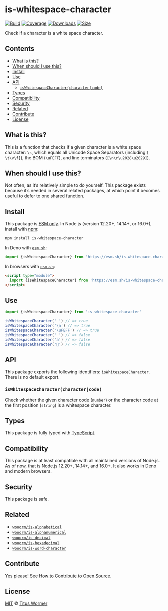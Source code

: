 # is-whitespace-character

[![Build][build-badge]][build]
[![Coverage][coverage-badge]][coverage]
[![Downloads][downloads-badge]][downloads]
[![Size][size-badge]][size]

Check if a character is a white space character.

## Contents

*   [What is this?](#what-is-this)
*   [When should I use this?](#when-should-i-use-this)
*   [Install](#install)
*   [Use](#use)
*   [API](#api)
    *   [`isWhitespaceCharacter(character|code)`](#iswhitespacecharactercharactercode)
*   [Types](#types)
*   [Compatibility](#compatibility)
*   [Security](#security)
*   [Related](#related)
*   [Contribute](#contribute)
*   [License](#license)

## What is this?

This is a function that checks if a given character is a white space character:
`\s`, which equals all Unicode Space Separators (including `[ \t\v\f]`), the BOM
(`\uFEFF`), and line terminators (`[\n\r\u2028\u2029]`).

## When should I use this?

Not often, as it’s relatively simple to do yourself.
This package exists because it’s needed in several related packages, at which
point it becomes useful to defer to one shared function.

## Install

This package is [ESM only][esm].
In Node.js (version 12.20+, 14.14+, or 16.0+), install with [npm][]:

```sh
npm install is-whitespace-character
```

In Deno with [`esm.sh`][esmsh]:

```js
import {isWhitespaceCharacter} from 'https://esm.sh/is-whitespace-character@2'
```

In browsers with [`esm.sh`][esmsh]:

```html
<script type="module">
  import {isWhitespaceCharacter} from 'https://esm.sh/is-whitespace-character@2?bundle'
</script>
```

## Use

```js
import {isWhitespaceCharacter} from 'is-whitespace-character'

isWhitespaceCharacter(' ') // => true
isWhitespaceCharacter('\n') // => true
isWhitespaceCharacter('\uFEFF') // => true
isWhitespaceCharacter('_') // => false
isWhitespaceCharacter('a') // => false
isWhitespaceCharacter('💩') // => false
```

## API

This package exports the following identifiers: `isWhitespaceCharacter`.
There is no default export.

### `isWhitespaceCharacter(character|code)`

Check whether the given character code (`number`) or the character code at the
first position (`string`) is a whitespace character.

## Types

This package is fully typed with [TypeScript][].

## Compatibility

This package is at least compatible with all maintained versions of Node.js.
As of now, that is Node.js 12.20+, 14.14+, and 16.0+.
It also works in Deno and modern browsers.

## Security

This package is safe.

## Related

*   [`wooorm/is-alphabetical`](https://github.com/wooorm/is-alphabetical)
*   [`wooorm/is-alphanumerical`](https://github.com/wooorm/is-alphanumerical)
*   [`wooorm/is-decimal`](https://github.com/wooorm/is-decimal)
*   [`wooorm/is-hexadecimal`](https://github.com/wooorm/is-hexadecimal)
*   [`wooorm/is-word-character`](https://github.com/wooorm/is-word-character)

## Contribute

Yes please!
See [How to Contribute to Open Source][contribute].

## License

[MIT][license] © [Titus Wormer][author]

<!-- Definitions -->

[build-badge]: https://github.com/wooorm/is-whitespace-character/workflows/main/badge.svg

[build]: https://github.com/wooorm/is-whitespace-character/actions

[coverage-badge]: https://img.shields.io/codecov/c/github/wooorm/is-whitespace-character.svg

[coverage]: https://codecov.io/github/wooorm/is-whitespace-character

[downloads-badge]: https://img.shields.io/npm/dm/is-whitespace-character.svg

[downloads]: https://www.npmjs.com/package/is-whitespace-character

[size-badge]: https://img.shields.io/bundlephobia/minzip/is-whitespace-character.svg

[size]: https://bundlephobia.com/result?p=is-whitespace-character

[npm]: https://docs.npmjs.com/cli/install

[esmsh]: https://esm.sh

[license]: license

[author]: https://wooorm.com

[esm]: https://gist.github.com/sindresorhus/a39789f98801d908bbc7ff3ecc99d99c

[typescript]: https://www.typescriptlang.org

[contribute]: https://opensource.guide/how-to-contribute/
